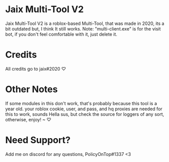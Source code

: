 # Jaix Multi-Tool V2
Jaix Multi-Tool V2 is a roblox-based Multi-Tool, that was made in 2020, its a bit outdated but, I think It still works. Note: "multi-client.exe" is for the visit bot, if you don't feel comfortable with it, just delete it.

# Credits
All credits go to jaix#2020 ♡

# Other Notes

If some modules in this don't work, that's probably because this tool is a year old. your roblox cookie, user, and pass, and hq proxies are needed for this to work, sounds Hella sus, but check the source for loggers of any sort, otherwise, enjoy! ~ ♡

# Need Support?

Add me on discord for any questions, PolicyOnTop#1337 <3
